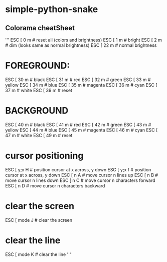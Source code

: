 # simple-python-snake

## Colorama cheatSheet
'''
ESC [ 0 m       # reset all (colors and brightness)
ESC [ 1 m       # bright
ESC [ 2 m       # dim (looks same as normal brightness)
ESC [ 22 m      # normal brightness

# FOREGROUND:
ESC [ 30 m      # black
ESC [ 31 m      # red
ESC [ 32 m      # green
ESC [ 33 m      # yellow
ESC [ 34 m      # blue
ESC [ 35 m      # magenta
ESC [ 36 m      # cyan
ESC [ 37 m      # white
ESC [ 39 m      # reset

# BACKGROUND
ESC [ 40 m      # black
ESC [ 41 m      # red
ESC [ 42 m      # green
ESC [ 43 m      # yellow
ESC [ 44 m      # blue
ESC [ 45 m      # magenta
ESC [ 46 m      # cyan
ESC [ 47 m      # white
ESC [ 49 m      # reset

# cursor positioning
ESC [ y;x H     # position cursor at x across, y down
ESC [ y;x f     # position cursor at x across, y down
ESC [ n A       # move cursor n lines up
ESC [ n B       # move cursor n lines down
ESC [ n C       # move cursor n characters forward
ESC [ n D       # move cursor n characters backward

# clear the screen
ESC [ mode J    # clear the screen

# clear the line
ESC [ mode K    # clear the line
'''